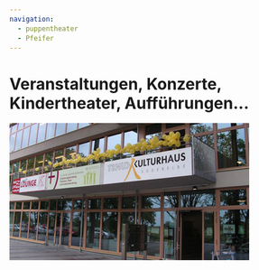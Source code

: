 ```yaml
---
navigation:
  - puppentheater
  - Pfeifer
---
```


# Veranstaltungen, Konzerte, Kindertheater, Aufführungen...

![](/img/KH_Luftballon_web.jpg)


